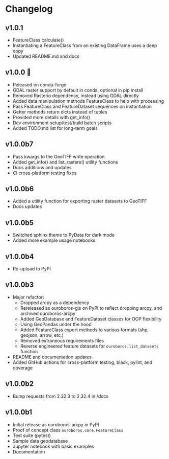 # Changelog

## v1.0.1

- FeatureClass.calculate()
- Instantiating a FeatureClass from an existing DataFrame uses a deep copy
- Updated README.md and docs

## v1.0.0 🎉

- Released on conda-forge
- GDAL raster support by default in conda, optional in pip install
- Removed Rasterio dependency, instead using GDAL directly
- Added data manipulation methods FeatureClass to help with processing
- Pass FeatureClass and FeatureDataset sequences on instantiation
- Getter methods return dicts instead of tuples
- Provided more details with get_info()
- Dev environment setup/test/build batch scripts
- Added TODO.md list for long-term goals

## v1.0.0b7

- Pass kwargs to the GeoTIFF write operation
- Added get_info() and list_rasters() utility functions
- Docs additions and updates
- CI cross-platform testing fixes

## v1.0.0b6

- Added a utility function for exporting raster datasets to GeoTIFF
- Docs updates

## v1.0.0b5

- Switched sphinx theme to PyData for dark mode
- Added more example usage notebooks

## v1.0.0b4
 
- Re-upload to PyPI

## v1.0.0b3

- Major refactor:
  - Dropped arcpy as a dependency
  - Rereleased as ouroboros-gis on PyPI to reflect dropping arcpy, and archived ouroboros-arcpy
  - Added GeoDatabase and FeatureDataset classes for OOP flexibility
  - Using GeoPandas under the hood
  - Added FeatureClass export methods to various formats (shp, geojson, arrow, etc.)
  - Removed extraneous requirements files
  - Reverse engineered feature datasets for `ouroboros.list_datasets` function
- README and documentation updates
- Added GitHub actions for cross-platform testing, black, pylint, and coverage

## v1.0.0b2

- Bump requests from 2.32.3 to 2.32.4 in /docs

## v1.0.0b1

- Initial release as ouroboros-arcpy in PyPI
- Proof of concept class `ouroboros.core.FeatureClass`
- Test suite (pytest) 
- Sample data geodatabase
- Jupyter notebook with basic examples 
- Documentation
